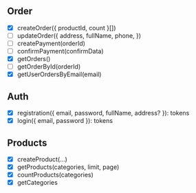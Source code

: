 ## Order
- [x] createOrder({ productId, count }[])
- [ ] updateOrder({ address, fullName, phone, })
- [ ] createPayment(orderId)
- [ ] confirmPayment(confirmData)
- [x] getOrders()
- [ ] getOrderById(orderId)
- [x] getUserOrdersByEmail(email)

## Auth
- [x] registration({ email, password, fullName, address? }): tokens
- [x] login({ email, password }): tokens

## Products
- [x] createProduct(...)
- [x] getProducts(categories, limit, page)
- [x] countProducts(categories)
- [x] getCategories
